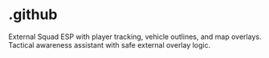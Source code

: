 # .github
External Squad ESP with player tracking, vehicle outlines, and map overlays. Tactical awareness assistant with safe external overlay logic.
